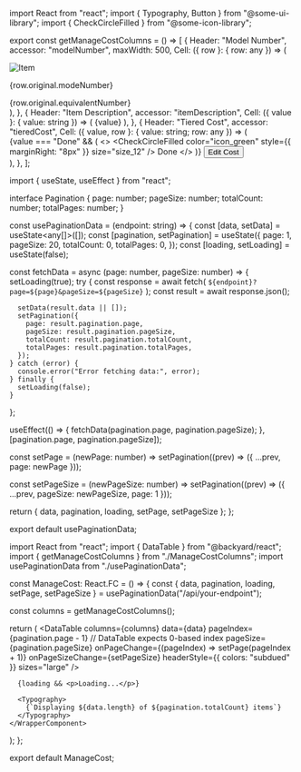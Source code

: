import React from "react";
import { Typography, Button } from "@some-ui-library";
import { CheckCircleFilled } from "@some-icon-library";

export const getManageCostColumns = () => [
  {
    Header: "Model Number",
    accessor: "modelNumber",
    maxWidth: 500,
    Cell: ({ row }: { row: any }) => (
      <div key={row.original.modeNumber}>
        <img src={row.original.itemImage} alt="Item" />
        <div className="model-number-container">
          <p className="model-number">{row.original.modeNumber}</p>
          <Typography
            variant="label"
            className="equivalent-number"
          >
            {row.original.equivalentNumber}
          </Typography>
        </div>
      </div>
    ),
  },
  {
    Header: "Item Description",
    accessor: "itemDescription",
    Cell: ({ value }: { value: string }) => (
      <Typography size="size_12">{value}</Typography>
    ),
  },
  {
    Header: "Tiered Cost",
    accessor: "tieredCost",
    Cell: ({ value, row }: { value: string; row: any }) => (
      <div className="tiered-cost-cell">
        {value === "Done" && (
          <>
            <CheckCircleFilled
              color="icon_green"
              style={{ marginRight: "8px" }}
              size="size_12"
            />
            <Typography>Done</Typography>
          </>
        )}
        <Button variant="ghost" className="tiered-cost-link">
          Edit Cost
        </Button>
      </div>
    ),
  },
];



import { useState, useEffect } from "react";

interface Pagination {
  page: number;
  pageSize: number;
  totalCount: number;
  totalPages: number;
}

const usePaginationData = (endpoint: string) => {
  const [data, setData] = useState<any[]>([]);
  const [pagination, setPagination] = useState<Pagination>({
    page: 1,
    pageSize: 20,
    totalCount: 0,
    totalPages: 0,
  });
  const [loading, setLoading] = useState(false);

  const fetchData = async (page: number, pageSize: number) => {
    setLoading(true);
    try {
      const response = await fetch(
        `${endpoint}?page=${page}&pageSize=${pageSize}`
      );
      const result = await response.json();

      setData(result.data || []);
      setPagination({
        page: result.pagination.page,
        pageSize: result.pagination.pageSize,
        totalCount: result.pagination.totalCount,
        totalPages: result.pagination.totalPages,
      });
    } catch (error) {
      console.error("Error fetching data:", error);
    } finally {
      setLoading(false);
    }
  };

  useEffect(() => {
    fetchData(pagination.page, pagination.pageSize);
  }, [pagination.page, pagination.pageSize]);

  const setPage = (newPage: number) =>
    setPagination((prev) => ({ ...prev, page: newPage }));

  const setPageSize = (newPageSize: number) =>
    setPagination((prev) => ({ ...prev, pageSize: newPageSize, page: 1 }));

  return { data, pagination, loading, setPage, setPageSize };
};

export default usePaginationData;

import React from "react";
import { DataTable } from "@backyard/react";
import { getManageCostColumns } from "./ManageCostColumns";
import usePaginationData from "./usePaginationData";

const ManageCost: React.FC = () => {
  const { data, pagination, loading, setPage, setPageSize } =
    usePaginationData("/api/your-endpoint");

  const columns = getManageCostColumns();

  return (
    <WrapperComponent>
      <DataTable
        columns={columns}
        data={data}
        pageIndex={pagination.page - 1} // DataTable expects 0-based index
        pageSize={pagination.pageSize}
        onPageChange={(pageIndex) => setPage(pageIndex + 1)}
        onPageSizeChange={setPageSize}
        headerStyle={{ colors: "subdued" }}
        sizes="large"
      />

      {loading && <p>Loading...</p>}

      <Typography>
        {`Displaying ${data.length} of ${pagination.totalCount} items`}
      </Typography>
    </WrapperComponent>
  );
};

export default ManageCost;


